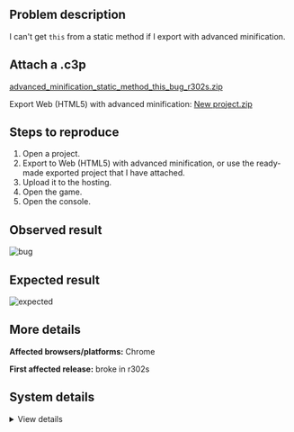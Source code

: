 ## Problem description

I can't get `this` from a static method if I export with advanced minification.

## Attach a .c3p

[advanced_minification_static_method_this_bug_r302s.zip](https://github.com/WilsonPercival/WilsonPercival/files/9145914/advanced_minification_static_method_this_bug_r302s.zip)

Export Web (HTML5) with advanced minification: [New project.zip](https://github.com/WilsonPercival/WilsonPercival/files/9145950/New.project.zip)

## Steps to reproduce

1. Open a project.
2. Export to Web (HTML5) with advanced minification, or use the ready-made exported project that I have attached.
3. Upload it to the hosting.
4. Open the game.
5. Open the console.

## Observed result

![bug](https://user-images.githubusercontent.com/91274932/179881750-d5fba5bd-9709-4dc4-b125-0bd783efa376.png)

## Expected result

![expected](https://user-images.githubusercontent.com/91274932/179880371-af449aef-77b0-4896-9b3a-71ce02df92a4.png)

## More details



**Affected browsers/platforms:** Chrome

**First affected release:** broke in r302s

## System details

<details><summary>View details</summary>

Platform information
Product: Construct 3 r302 (stable)
Browser: Chrome 103.0.5060.114
Browser engine: Chromium
Context: browser
Operating system: Windows NT 0.1.0
Device type: desktop
Device pixel ratio: 1
Logical CPU cores: 2
Approx. device memory: 4 GB
User agent: Mozilla/5.0 (Windows NT 6.1; Win64; x64) AppleWebKit/537.36 (KHTML, like Gecko) Chrome/103.0.0.0 Safari/537.36
Language setting: en-US

Local storage
Storage quota (approx): 59 gb
Storage usage (approx): 152 mb (0.3%)
Persistant storage: No

Browser support notes
This list contains missing features that are not required, but could improve performance or user experience if supported.

UI effects are disabled in settings.
WebGL 2+ is not supported. Rendering quality and features may be affected.
WebGL information
Version string: WebGL 1.0 (OpenGL ES 2.0 Chromium)
Numeric version: 1
Supports NPOT textures: partial
Supports GPU profiling: no
Supports highp precision: yes
Vendor: Google Inc. (Intel)
Renderer: ANGLE (Intel, Intel(R) HD Graphics Direct3D9Ex vs_3_0 ps_3_0, igdumdim64.dll)
Major performance caveat: no
Maximum texture size: 8192
Point size range: 1 to 256
Extensions:

ANGLE_instanced_arrays
EXT_blend_minmax
EXT_color_buffer_half_float
EXT_float_blend
EXT_frag_depth
EXT_shader_texture_lod
EXT_texture_filter_anisotropic
WEBKIT_EXT_texture_filter_anisotropic
EXT_sRGB
KHR_parallel_shader_compile
OES_element_index_uint
OES_fbo_render_mipmap
OES_standard_derivatives
OES_texture_float
OES_texture_float_linear
OES_texture_half_float
OES_texture_half_float_linear
OES_vertex_array_object
WEBGL_color_buffer_float
WEBGL_compressed_texture_s3tc
WEBKIT_WEBGL_compressed_texture_s3tc
WEBGL_compressed_texture_s3tc_srgb
WEBGL_debug_renderer_info
WEBGL_debug_shaders
WEBGL_depth_texture
WEBKIT_WEBGL_depth_texture
WEBGL_lose_context
WEBKIT_WEBGL_lose_context
WEBGL_multi_draw
Audio information
System sample rate: 48000 Hz
Output channels: 2
Output interpretation: speakers
Supported decode formats:

WebM Opus (audio/webm; codecs=opus)
Ogg Opus (audio/ogg; codecs=opus)
WebM Vorbis (audio/webm; codecs=vorbis)
Ogg Vorbis (audio/ogg; codecs=vorbis)
MPEG-4 AAC (audio/mp4; codecs=mp4a.40.5)
MP3 (audio/mpeg)
FLAC (audio/flac)
PCM WAV (audio/wav; codecs=1)
Supported encode formats:

WebM Opus (audio/webm; codecs=opus)
Video information
Supported decode formats:

WebM AV1 (video/webm; codecs=av01.0.00M.08)
MP4 AV1 (video/mp4; codecs=av01.0.00M.08)
WebM VP9 (video/webm; codecs=vp9)
WebM VP8 (video/webm; codecs=vp8)
Ogg Theora (video/ogg; codecs=theora)
H.264 (video/mp4; codecs=avc1.42E01E)
Supported encode formats:

WebM VP9 (video/webm; codecs=vp9)
WebM VP8 (video/webm; codecs=vp8)

</details>
